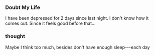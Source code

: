 ### Doubt My Life
I have been depressed for 2 days since last night.
I don't know how it comes out. Since it feels good before that...  
### thought
Maybe I think too much, besides don't have enough sleep---each day 
